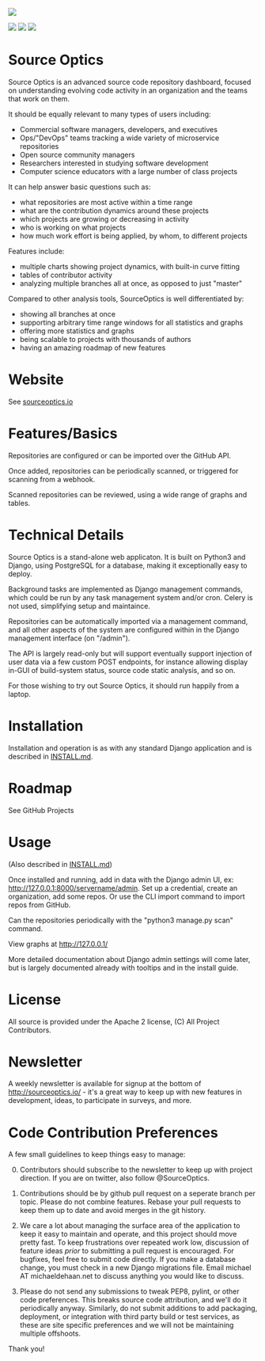 
![](https://raw.githubusercontent.com/sourceoptics/source_optics/master/source_optics/static/logo_bg.png?s=400)

![](https://img.shields.io/badge/dynotherms-connected-blue) ![](https://img.shields.io/badge/infracells-up-green) ![](https://img.shields.io/badge/megathrusters-go-green)

Source Optics
=============

Source Optics is an advanced source code repository dashboard, focused on understanding
evolving code activity in an organization and the teams that work on them.

It should be equally relevant to many types of users including:

* Commercial software managers, developers, and executives
* Ops/"DevOps" teams tracking a wide variety of microservice repositories
* Open source community managers
* Researchers interested in studying software development
* Computer science educators with a large number of class projects

It can help answer basic questions such as:

* what repositories are most active within a time range
* what are the contribution dynamics around these projects
* which projects are growing or decreasing in activity
* who is working on what projects
* how much work effort is being applied, by whom, to different projects

Features include:

* multiple charts showing project dynamics, with built-in curve fitting
* tables of contributor activity
* analyzing multiple branches all at once, as opposed to just "master"

Compared to other analysis tools, SourceOptics is well differentiated by:

* showing all branches at once
* supporting arbitrary time range windows for all statistics and graphs
* offering more statistics and graphs
* being scalable to projects with thousands of authors
* having an amazing roadmap of new features

Website
=======

See [sourceoptics.io](https://sourceoptics.io)

Features/Basics
===============

Repositories are configured or can be imported over the GitHub API.

Once added, repositories can be periodically scanned, or triggered for scanning from a webhook.

Scanned repositories can be reviewed, using a wide range of graphs and tables.

Technical Details
=================

Source Optics is a stand-alone web applicaton.  It is built on Python3 and Django, using PostgreSQL
for a database, making it exceptionally easy to deploy.

Background tasks are implemented as Django management commands, which could be run by
any task management system and/or cron.  Celery is not used, simplifying setup and
maintaince.

Repositories can be automatically imported via a management command, and all other aspects
of the system are configured within in the Django management interface (on "/admin").

The API is largely read-only but will support eventually support injection of user data via a few custom
POST endpoints, for instance allowing display in-GUI of build-system status, source code
static analysis, and so on. 

For those wishing to try out Source Optics, it should run happily from a laptop.

Installation
============

Installation and operation is as with any standard Django application and is described in [INSTALL.md](https://github.com/sourceoptics/source_optics/blob/master/INSTALL.md).

Roadmap
=======

See GitHub Projects

Usage
=====

(Also described in [INSTALL.md](https://github.com/sourceoptics/source_optics/blob/master/INSTALL.md))

Once installed and running, add in data with the Django admin UI, ex: http://127.0.0.1:8000/servername/admin.
Set up a credential, create an organization, add some repos.  Or use the CLI import command to import repos from GitHub.

Can the repositories periodically with the "python3 manage.py scan" command.

View graphs at http://127.0.0.1/

More detailed documentation about Django admin settings will come later, but is largely
documented already with tooltips and in the install guide.

License
=======

All source is provided under the Apache 2 license, (C) All Project Contributors.

Newsletter
==========

A weekly newsletter is available for signup at the bottom of http://sourceoptics.io/ - it's a great way to keep up with new features in development, ideas, to participate in surveys, and more. 

Code Contribution Preferences
=============================

A few small guidelines to keep things easy to manage:

0) Contributors should subscribe to the newsletter to keep up with project direction. If you are on twitter, also follow @SourceOptics.

1) Contributions should be by github pull request on a seperate branch per topic. Please do not combine features. Rebase your pull requests to keep them up to date and avoid merges in the git history.  

2) We care a lot about managing the surface area of the application to keep it easy to maintain and operate, and this project should move pretty fast. To keep frustrations over repeated work low, discussion of feature ideas *prior* to submitting a pull request is  encouraged. For bugfixes, feel free to submit code directly. If you make a database change, you must check in a new Django migrations file. Email michael AT michaeldehaan.net to discuss anything you would like to discuss.  

3) Please do not send any submissions to tweak PEP8, pylint, or other code preferences. This breaks source code attribution, and we'll do it periodically anyway. Similarly, do not submit additions to add packaging, deployment, or integration with third party build or test services, as these are site specific preferences and we will not be maintaining multiple offshoots.

Thank you!
